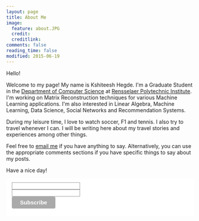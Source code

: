 ```yaml
---
layout: page
title: About Me
image:
  feature: about.JPG
  credit: 
  creditlink: 
comments: false
reading_time: false
modified: 2015-06-19
---
```


Hello!  

Welcome to my page! My name is Kshiteesh Hegde. I'm a Graduate Student in the [Department of Computer Science](https://cs.rpi.edu/) at [Rensselaer Polytechnic Institute](https://www.rpi.edu/). I'm working on Matrix Reconstruction techniques for various Machine Learning applications. I'm also interested in Linear Algebra, Machine Learning, Data Science, Social Networks and Recommendation Systems.   

During my leisure time, I love to watch soccer, F1 and tennis. I also try to travel whenever I can. I will be writing here about my travel stories and experiences among other things.   

Feel free to [email me](mailto:kshiteesh@hegde.me) if you have anything to say. Alternatively, you can use the appropriate comments sections if you have specific things to say about my posts.   

Have a nice day!  

<!-- Begin MailChimp Signup Form -->
<link href="//cdn-images.mailchimp.com/embedcode/classic-081711.css" rel="stylesheet" type="text/css">
<style type="text/css">
	#mc_embed_signup{background:#fff; clear:left; font:14px; }
	#mc_embed_signup form {display:block; position:relative; text-align:left; padding:10px 0 10px 3%}
	#mc_embed_signup h2 {font-weight:bold; padding:0; margin:15px 0; font-size:1.4em;}
	#mc_embed_signup input {border:1px solid #999; -webkit-appearance:none;}
	#mc_embed_signup input[type=checkbox]{-webkit-appearance:checkbox;}
	#mc_embed_signup input[type=radio]{-webkit-appearance:radio;}
	#mc_embed_signup input:focus {border-color:#333;}
	#mc_embed_signup .button {clear:both; background-color: #aaa; border: 0 none; border-radius:4px; color: #FFFFFF; cursor: pointer; display: inline-block; font-size:15px; font-weight: bold; height: 32px; line-height: 32px; margin: 0 5px 10px 0; padding: 0 22px; text-align: center; text-decoration: none; vertical-align: top; white-space: nowrap; width: auto;}
	#mc_embed_signup .button:hover {background-color:#777;}
	#mc_embed_signup .small-meta {font-size: 11px;}
	#mc_embed_signup .nowrap {white-space:nowrap;}
</style>
<div id="mc_embed_signup">
<form action="//hegde.us10.list-manage.com/subscribe/post?u=def4dd9781daa1f9d44dc7676&amp;id=d57ca91cf1" method="post" id="mc-embedded-subscribe-form" name="mc-embedded-subscribe-form" class="validate" target="_blank" placeholder="Valid Email Address" novalidate>
<input type="email" value="" name="EMAIL" class="required email" id="mce-EMAIL">

<div id="mce-responses" class="clear">
	<div class="response" id="mce-error-response" style="display:none"></div>
	<div class="response" id="mce-success-response" style="display:none"></div>
</div>    <!-- real people should not fill this in and expect good things - do not remove this or risk form bot signups-->
<div><input type="text" name="b_def4dd9781daa1f9d44dc7676_d57ca91cf1" tabindex="-1" value=""></div>
<div class="clear"><input type="submit" value="Subscribe" name="subscribe" id="mc-embedded-subscribe" class="button"></div>

</form>
</div>
<script type='text/javascript' src='//s3.amazonaws.com/downloads.mailchimp.com/js/mc-validate.js'></script><script type='text/javascript'>(function($) {window.fnames = new Array(); window.ftypes = new Array();fnames[0]='EMAIL';ftypes[0]='email';fnames[1]='FNAME';ftypes[1]='text';fnames[2]='LNAME';ftypes[2]='text';}(jQuery));var $mcj = jQuery.noConflict(true);</script>
<!--End mc_embed_signup-->